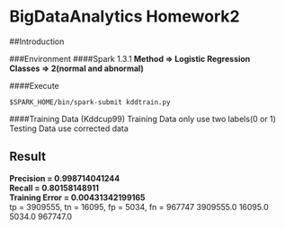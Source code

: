 # BigDataAnalytics Homework2

##Introduction

###Environment
####Spark 1.3.1
**Method => Logistic Regression**<br>
**Classes => 2(normal and abnormal)**<br>

####Execute
```
$SPARK_HOME/bin/spark-submit kddtrain.py
```
####Training Data (Kddcup99)
Training Data only use two labels(0 or 1)<br>
Testing Data use corrected data

## Result
**Precision = 0.998714041244**<br>
**Recall = 0.80158148911**<br>
**Training Error = 0.00431342199165**<br>
tp = 3909555, tn = 16095, fp = 5034, fn = 967747
3909555.0 16095.0 5034.0 967747.0  

